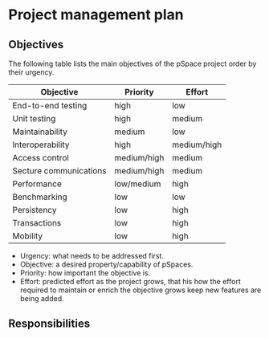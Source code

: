 # Project management plan

## Objectives

The following table lists the main objectives of the pSpace project order by their urgency.

| Objective | Priority | Effort |
| - | - | - |
| End-to-end testing | high | low |
| Unit testing | high | medium |
| Maintainability |  medium | low |
| Interoperability | high | medium/high |
| Access control | medium/high | medium |
| Secture communications | medium/high | medium |
| Performance | low/medium  | high
| Benchmarking | low | low |
| Persistency | low | high |
| Transactions | low | high |
| Mobility | low | high |

* Urgency: what needs to be addressed first.
* Objective: a desired property/capability of pSpaces.
* Priority: how important the objective is.
* Effort: predicted effort as the project grows, that his how the effort required to maintain or enrich the objective grows keep new features are being added. 

## Responsibilities





